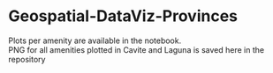 # Geospatial-DataViz-Provinces
Plots per amenity are available in the notebook. <br>
PNG for all amenities plotted in Cavite and Laguna is saved here in the repository
